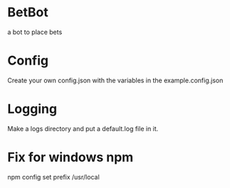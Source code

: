 # BetBot
a bot to place bets
# Config
Create your own config.json with the variables in the example.config.json
# Logging
Make a logs directory and put a default.log file in it.
# Fix for windows npm
npm config set prefix /usr/local